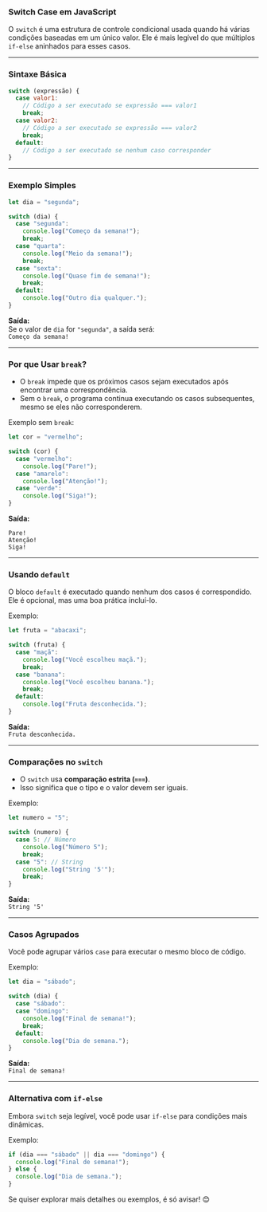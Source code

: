 ### **Switch Case em JavaScript**

O `switch` é uma estrutura de controle condicional usada quando há várias condições baseadas em um único valor. Ele é mais legível do que múltiplos `if-else` aninhados para esses casos.

---

### **Sintaxe Básica**
```javascript
switch (expressão) {
  case valor1:
    // Código a ser executado se expressão === valor1
    break;
  case valor2:
    // Código a ser executado se expressão === valor2
    break;
  default:
    // Código a ser executado se nenhum caso corresponder
}
```

---

### **Exemplo Simples**
```javascript
let dia = "segunda";

switch (dia) {
  case "segunda":
    console.log("Começo da semana!");
    break;
  case "quarta":
    console.log("Meio da semana!");
    break;
  case "sexta":
    console.log("Quase fim de semana!");
    break;
  default:
    console.log("Outro dia qualquer.");
}
```

**Saída:**  
Se o valor de `dia` for `"segunda"`, a saída será:  
`Começo da semana!`

---

### **Por que Usar `break`?**
- O `break` impede que os próximos casos sejam executados após encontrar uma correspondência.  
- Sem o `break`, o programa continua executando os casos subsequentes, mesmo se eles não corresponderem.

Exemplo sem `break`:
```javascript
let cor = "vermelho";

switch (cor) {
  case "vermelho":
    console.log("Pare!");
  case "amarelo":
    console.log("Atenção!");
  case "verde":
    console.log("Siga!");
}
```
**Saída:**  
```
Pare!
Atenção!
Siga!
```

---

### **Usando `default`**
O bloco `default` é executado quando nenhum dos casos é correspondido. Ele é opcional, mas uma boa prática incluí-lo.

Exemplo:
```javascript
let fruta = "abacaxi";

switch (fruta) {
  case "maçã":
    console.log("Você escolheu maçã.");
    break;
  case "banana":
    console.log("Você escolheu banana.");
    break;
  default:
    console.log("Fruta desconhecida.");
}
```
**Saída:**  
`Fruta desconhecida.`

---

### **Comparações no `switch`**
- O `switch` usa **comparação estrita (`===`)**.  
- Isso significa que o tipo e o valor devem ser iguais.

Exemplo:
```javascript
let numero = "5";

switch (numero) {
  case 5: // Número
    console.log("Número 5");
    break;
  case "5": // String
    console.log("String '5'");
    break;
}
```
**Saída:**  
`String '5'`

---

### **Casos Agrupados**
Você pode agrupar vários `case` para executar o mesmo bloco de código.

Exemplo:
```javascript
let dia = "sábado";

switch (dia) {
  case "sábado":
  case "domingo":
    console.log("Final de semana!");
    break;
  default:
    console.log("Dia de semana.");
}
```
**Saída:**  
`Final de semana!`

---

### **Alternativa com `if-else`**
Embora `switch` seja legível, você pode usar `if-else` para condições mais dinâmicas.

Exemplo:
```javascript
if (dia === "sábado" || dia === "domingo") {
  console.log("Final de semana!");
} else {
  console.log("Dia de semana.");
}
```

Se quiser explorar mais detalhes ou exemplos, é só avisar! 😊